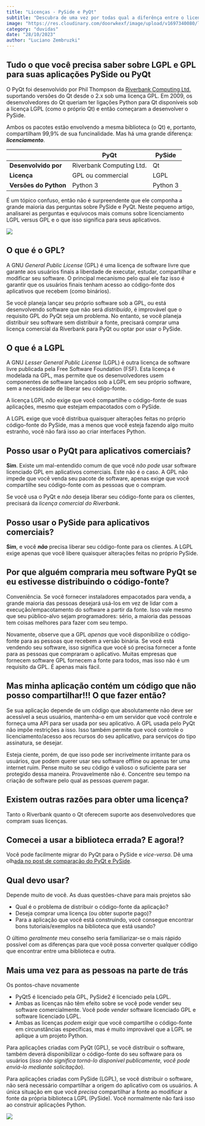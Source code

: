 ```yaml
---
title: "Licenças - PySide e PyQt"
subtitle: "Descubra de uma vez por todas qual a diferênça entre o licenciamento dessas bibliotecas"
image: "https://res.cloudinary.com/doorwkexf/image/upload/v1697340080/licenca-pyside_dgoiwj.png"
category: "duvidas"
date: "28/10/2023"
author: "Luciano Zembruzki"
---
```


## Tudo o que você precisa saber sobre LGPL e GPL para suas aplicações PySide ou PyQt

O PyQt foi desenvolvido por Phil Thompson da [Riverbank Computing Ltd.](https://www.riverbankcomputing.com/software/pyqt/intro) suportando versões do Qt desde o 2.x sob uma licença GPL. Em 2009, os desenvolvedores do Qt queriam ter ligações Python para Qt disponíveis sob a licença LGPL (como o próprio Qt) e então começaram a desenvolver o PySide.

Ambos os pacotes estão envolvendo a mesma biblioteca (o Qt) e, portanto, compartilham 99,9% de sua funcinalidade. Mas há uma grande diferença: _**licenciamento**_.

|                       | **PyQt**                 | **PySide** |
| --------------------- | ------------------------ | ---------- |
| **Desenvolvido por**  | Riverbank Computing Ltd. | Qt         |
| **Licença**           | GPL ou commercial        | LGPL       |
| **Versões do Python** | Python 3                 | Python 3   |

É um tópico confuso, então não é surpreendente que ele componha a grande maioria das perguntas sobre PySide e PyQt. Neste pequeno artigo, analisarei as perguntas e equívocos mais comuns sobre licenciamento LGPL versus GPL e o que isso significa para seus aplicativos.

[![](https://pythonsimplificado.com.br/wp-content/uploads/2022/03/banner-conheca-1024x576.png)](https://pythonsimplificado.com.br/curso-criando-aplicacoes-com-qtdesigner-e-pyside6/)

## **O que é o GPL?**

A GNU _General Public License_ (GPL) é uma licença de software livre que garante aos usuários finais a liberdade de executar, estudar, compartilhar e modificar seu software. O principal mecanismo pelo qual ele faz isso é garantir que os usuários finais tenham acesso ao código-fonte dos aplicativos que recebem (como binários).

Se você planeja lançar seu próprio software sob a GPL, ou está desenvolvendo software que não será _distribuído_, é improvável que o requisito GPL do PyQt seja um problema. No entanto, se você planeja distribuir seu software sem distribuir a fonte, precisará comprar uma licença comercial da Riverbank para PyQt ou optar por usar o PySide.

## **O que é a LGPL**

A GNU _Lesser General Public License_ (LGPL) é outra licença de software livre publicada pela Free Software Foundation (FSF). Esta licença é modelada na GPL, mas permite que os desenvolvedores usem componentes de software lançados sob a LGPL em seu próprio software, sem a necessidade de liberar seu código-fonte.

A licença LGPL _não_ exige que você compartilhe o código-fonte de suas aplicações, mesmo que estejam empacotados com o PySide.

A LGPL exige que você distribua quaisquer alterações feitas no próprio código-fonte do PySide, mas a menos que você esteja fazendo algo muito estranho, você não fará isso ao criar interfaces Python.

## **Posso usar o PyQt para aplicativos comerciais?**

**Sim**. Existe um mal-entendido comum de que você _não pode_ usar software licenciado GPL em aplicativos comerciais. Este não é o caso. A GPL não impede que você venda seu pacote de software, apenas exige que você compartilhe seu código-fonte com as pessoas que o compram.

Se você usa o PyQt e _não_ deseja liberar seu código-fonte para os clientes, precisará da _licença comercial do Riverbank_.

## **Posso usar o PySide para aplicativos comerciais?**

**Sim**, e você **_não_** precisa liberar seu código-fonte para os clientes. A LGPL exige apenas que você libere quaisquer alterações feitas no próprio PySide.

## **Por que alguém compraria meu software PyQt se eu estivesse distribuindo o código-fonte?**

Conveniência. Se você fornecer instaladores empacotados para venda, a grande maioria das pessoas desejará usá-los em vez de lidar com a execução/empacotamento do software a partir da fonte. Isso vale mesmo que seu público-alvo sejam programadores: sério, a maioria das pessoas tem coisas melhores para fazer com seu tempo.

Novamente, observe que a GPL _apenas_ que você disponibilize o código-fonte para as pessoas que recebem a versão binária. Se você está vendendo seu software, isso significa que você só precisa fornecer a fonte para as pessoas que compraram o aplicativo. Muitas empresas que fornecem software GPL fornecem a fonte para todos, mas isso não é um requisito da GPL. É apenas mais fácil.

## **Mas minha aplicação contém um código que não posso compartilhar!!! O que fazer então?**

Se sua aplicação depende de um código que absolutamente não deve ser acessível a seus usuários, mantenha-o em um servidor que você controle e forneça uma API para ser usada por seu aplicativo. A GPL usada pelo PyQt não impõe restrições a isso. Isso também permite que você controle o licenciamento/acesso aos recursos do seu aplicativo, para serviços do tipo assinatura, se desejar.

Esteja ciente, porém, de que isso pode ser incrivelmente irritante para os usuários, que podem querer usar seu software offline ou apenas ter uma internet ruim. Pense muito se seu código é valioso o suficiente para ser protegido dessa maneira. Provavelmente não é. Concentre seu tempo na criação de software pelo qual as pessoas _querem_ pagar.

## **Existem outras razões para obter uma licença?**

Tanto o Riverbank quanto o Qt oferecem suporte aos desenvolvedores que compram suas licenças.

## **Comecei a usar a biblioteca errada? E agora!?**

Você pode facilmente migrar do PyQt para o PySide e _vice-versa_. Dê uma olh[ada no post de comparação do PyQt e PySide](https://pythonsimplificado.com.br/2022/03/28/pyqt6-vs-pyside6/).

## **Qual devo usar?**

Depende muito de você. As duas questões-chave para mais projetos são

- Qual é o problema de distribuir o código-fonte da aplicação?
- Deseja comprar uma licença (ou obter suporte pago)?
- Para a aplicação que você está construindo, você consegue encontrar bons tutoriais/exemplos na biblioteca que está usando?

O último _geralmente_ meu conselho seria familiarizar-se o mais rápido possível com as diferenças para que você possa converter qualquer código que encontrar entre uma biblioteca e outra.

## **Mais uma vez para as pessoas na parte de trás**

Os pontos-chave novamente

- PyQt5 é licenciado pela GPL, PySide2 é licenciado pela LGPL.
- Ambas as licenças não têm efeito sobre se você pode vender seu software comercialmente. Você pode _vender_ software licenciado GPL e software licenciado LGPL.
- Ambas as licenças _podem_ exigir que você compartilhe o código-fonte em circunstâncias específicas, mas é muito improvável que a LGPL se aplique a um projeto Python.

Para aplicações criadas com PyQt (GPL), se você distribuir o software, também deverá disponibilizar o código-fonte do seu software para os usuários (_isso não significa torná-lo disponível publicamente, você pode enviá-lo mediante solicitação_).

Para aplicações criadas com PySide (LGPL), se você distribuir o software, não será necessário compartilhar a origem do aplicativo com os usuários. A única situação em que você _precisa_ compartilhar a fonte ao modificar a fonte da própria biblioteca LGPL (PySide). Você normalmente não fará isso ao construir aplicações Python.

[![](https://pythonsimplificado.com.br/wp-content/uploads/2022/03/banner-conheca-1024x576.png)](https://pythonsimplificado.com.br/curso-criando-aplicacoes-com-qtdesigner-e-pyside6/)
